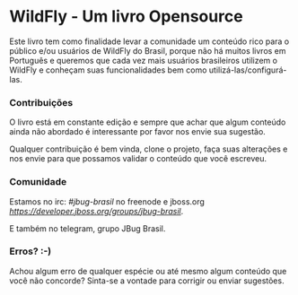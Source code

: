 # WildFly - Um livro Opensource

Este livro tem como finalidade levar a comunidade um conteúdo rico para o público e/ou usuários de WildFly do Brasil, porque não há muitos livros em Português e queremos que cada vez mais usuários brasileiros utilizem o WildFly e conheçam suas funcionalidades bem como utilizá-las/configurá-las.


### Contribuições

O livro está em constante edição e sempre que achar que algum conteúdo ainda não abordado é interessante por favor nos envie sua sugestão.

Qualquer contribuição é bem vinda, clone o projeto, faça suas alterações e nos envie para que possamos validar o conteúdo que você escreveu.



### Comunidade
Estamos no irc: *#jbug-brasil* no freenode e jboss.org *https://developer.jboss.org/groups/jbug-brasil*.

E também no telegram, grupo JBug Brasil.

### Erros? :-)
Achou algum erro de qualquer espécie ou até mesmo algum conteúdo que você não concorde? Sinta-se a vontade para corrigir ou enviar sugestões.
